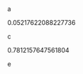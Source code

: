 a
<!--START:foo-->
0.05217622088227736
<!--END:foo-->
c
<!--START:bar-->
0.7812157647561804
<!--END:bar-->
e
